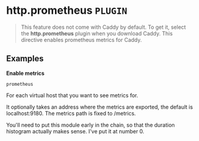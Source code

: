 # http.prometheus  `PLUGIN`
> This feature does not come with Caddy by default. To get it, select the **http.prometheus** plugin when you download Caddy.
This directive enables prometheus metrics for Caddy.

## Examples
**Enable metrics**
```
prometheus
```
For each virtual host that you want to see metrics for.

It optionally takes an address where the metrics are exported, the default is localhost:9180. The metrics path is fixed to /metrics.

You'll need to put this module early in the chain, so that the duration histogram actually makes sense. I've put it at number 0.